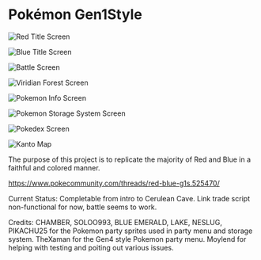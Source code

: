 # Pokémon Gen1Style

![](https://gitlab.com/xyifer12/firered_gen1style/-/raw/master/ImagesAndStuff/RedTitlePromo.png "Red Title Screen")

![](https://gitlab.com/xyifer12/firered_gen1style/-/raw/master/ImagesAndStuff/BlueTitlePromo.png "Blue Title Screen")

![](https://gitlab.com/xyifer12/firered_gen1style/-/raw/master/ImagesAndStuff/BattlePromo.png "Battle Screen")

![](https://gitlab.com/xyifer12/firered_gen1style/-/raw/master/ImagesAndStuff/ViridianForestPromo.png "Viridian Forest Screen")

![](https://gitlab.com/xyifer12/firered_gen1style/-/raw/master/ImagesAndStuff/PokemonInfoPromo.png "Pokemon Info Screen")

![](https://gitlab.com/xyifer12/firered_gen1style/-/raw/master/ImagesAndStuff/BoxPromo.png "Pokemon Storage System Screen")

![](https://gitlab.com/xyifer12/firered_gen1style/-/raw/master/ImagesAndStuff/PokedexPromo.png "Pokedex Screen")

![](https://gitlab.com/xyifer12/firered_gen1style/-/raw/master/ImagesAndStuff/MapPromo.png "Kanto Map")

The purpose of this project is to replicate the majority of Red and Blue in a faithful and colored manner.

https://www.pokecommunity.com/threads/red-blue-g1s.525470/

Current Status:
Completable from intro to Cerulean Cave.
Link trade script non-functional for now, battle seems to work.

Credits:
CHAMBER, SOLOO993, BLUE EMERALD, LAKE, NESLUG, PIKACHU25 for the Pokemon party sprites used in party menu and storage system.
TheXaman for the Gen4 style Pokemon party menu.
Moylend for helping with testing and poiting out various issues.
